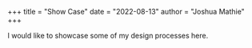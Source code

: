 +++
title = "Show Case"
date = "2022-08-13"
author = "Joshua Mathie"
+++


I would like to showcase some of my design processes here. 

